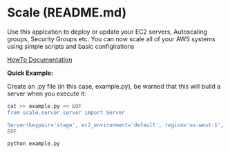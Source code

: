 # Scale (README.md)

Use this applcation to deploy or update your EC2 servers, Autoscaling groups, Security Groups etc. You can now scale all of your AWS systems using simple scripts and basic configirations

[HowTo Documentation](https://github.com/darthguinea/scale/wiki)


**Quick Example:**

Create an .py file (in this case, example.py), 
be warned that this will build a server when you execute it:
```bash
cat >> example.py << EOF
from scale.server.server import Server

Server(keypair='stage', ec2_environment='default', region='us-west-1', name='my_awesome_server').create()
EOF

python example.py
```
